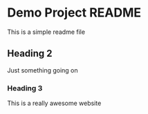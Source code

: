 # Demo Project README

This is a simple readme file

## Heading 2

Just something going on

### Heading 3

This is a really awesome website